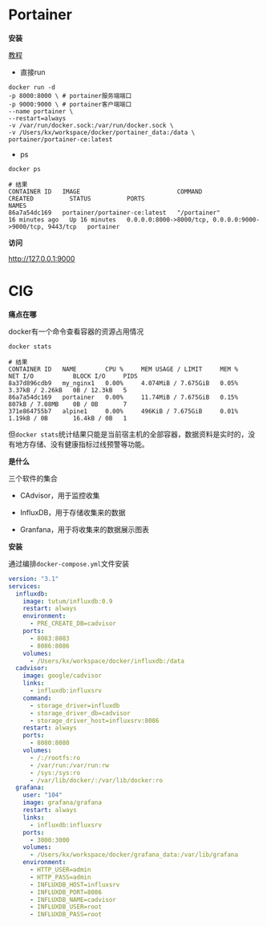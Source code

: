# Portainer

**安装**

[教程](https://docs.portainer.io/start/install-ce/server/docker)

- 直接run

```shell
docker run -d 
-p 8000:8000 \ # portainer服务端端口
-p 9000:9000 \ # portainer客户端端口
--name portainer \
--restart=always 
-v /var/run/docker.sock:/var/run/docker.sock \
-v /Users/kx/workspace/docker/portainer_data:/data \
portainer/portainer-ce:latest
```

- ps

```shell
docker ps

# 结果
CONTAINER ID   IMAGE                           COMMAND                  CREATED          STATUS          PORTS                                                      NAMES
86a7a54dc169   portainer/portainer-ce:latest   "/portainer"             16 minutes ago   Up 16 minutes   0.0.0.0:8000->8000/tcp, 0.0.0.0:9000->9000/tcp, 9443/tcp   portainer
```

**访问**

http://127.0.0.1:9000

# CIG

**痛点在哪**

docker有一个命令查看容器的资源占用情况

```shell
docker stats

# 结果
CONTAINER ID   NAME        CPU %     MEM USAGE / LIMIT     MEM %     NET I/O           BLOCK I/O     PIDS
8a37d896cdb9   my_nginx1   0.00%     4.074MiB / 7.675GiB   0.05%     3.37kB / 2.26kB   0B / 12.3kB   5
86a7a54dc169   portainer   0.00%     11.74MiB / 7.675GiB   0.15%     807kB / 7.08MB    0B / 0B       7
371e864755b7   alpine1     0.00%     496KiB / 7.675GiB     0.01%     1.19kB / 0B       16.4kB / 0B   1
```

但`docker stats`统计结果只能是当前宿主机的全部容器，数据资料是实时的，没有地方存储、没有健康指标过线预警等功能。

**是什么**

三个软件的集合

- CAdvisor，用于监控收集

- InfluxDB，用于存储收集来的数据

- Granfana，用于将收集来的数据展示图表

**安装**

通过编排`docker-compose.yml`文件安装

```yml
version: "3.1"
services:
  influxdb:
    image: tutum/influxdb:0.9
    restart: always
    environment:
      - PRE_CREATE_DB=cadvisor
    ports:
      - 8083:8083
      - 8086:8086
    volumes:
      - /Users/kx/workspace/docker/influxdb:/data
  cadvisor:
    image: google/cadvisor
    links:
      - influxdb:influxsrv
    command: 
      - storage_driver=influxdb 
      - storage_driver_db=cadvisor 
      - storage_driver_host=influxsrv:8086
    restart: always
    ports:
      - 8080:8080
    volumes:
      - /:/rootfs:ro
      - /var/run:/var/run:rw
      - /sys:/sys:ro
      - /var/lib/docker/:/var/lib/docker:ro
  grafana:
    user: "104"
    image: grafana/grafana
    restart: always
    links:
      - influxdb:influxsrv
    ports:
      - 3000:3000
    volumes:
      - /Users/kx/workspace/docker/grafana_data:/var/lib/grafana
    environment:
      - HTTP_USER=admin
      - HTTP_PASS=admin
      - INFLUXDB_HOST=influxsrv
      - INFLUXDB_PORT=8086
      - INFLUXDB_NAME=cadvisor
      - INFLUXDB_USER=root
      - INFLUXDB_PASS=root

```
